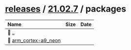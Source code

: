 ---
---

# [releases](/releases/) / [21.02.7](/releases/21.02.7/) / packages


| Name | Size | Date |
|:---|---:|---|
| 📁 [..](../) | | |
| 📁 [arm_cortex-a9_neon](arm_cortex-a9_neon) | | |

